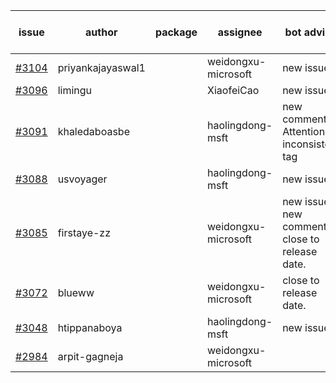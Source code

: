 | issue | author | package | assignee | bot advice | created date of issue | target release date | date from target |
| ------ | ------ | ------ | ------ | ------ | ------ | ------ | :-----: |
| [#3104](https://github.com/Azure/sdk-release-request/issues/3104) | priyankajayaswal1 |  | weidongxu-microsoft | new issue. | 08-22 | 09-05 |  |
| [#3096](https://github.com/Azure/sdk-release-request/issues/3096) | limingu |  | XiaofeiCao | new issue. | 08-18 | 08-31 |  |
| [#3091](https://github.com/Azure/sdk-release-request/issues/3091) | khaledaboasbe |  | haolingdong-msft | new comment. Attention to inconsistent tag | 08-15 | 08-29 |  |
| [#3088](https://github.com/Azure/sdk-release-request/issues/3088) | usvoyager |  | haolingdong-msft | new issue. | 08-12 | 08-29 |  |
| [#3085](https://github.com/Azure/sdk-release-request/issues/3085) | firstaye-zz |  | weidongxu-microsoft | new issue. new comment. close to release date.  | 08-11 | 08-22 | -1 |
| [#3072](https://github.com/Azure/sdk-release-request/issues/3072) | blueww |  | weidongxu-microsoft | close to release date.  | 08-09 | 08-23 | 0 |
| [#3048](https://github.com/Azure/sdk-release-request/issues/3048) | htippanaboya |  | haolingdong-msft | new issue. | 07-27 | 08-03 |  |
| [#2984](https://github.com/Azure/sdk-release-request/issues/2984) | arpit-gagneja |  | weidongxu-microsoft |  | 07-05 | 09-30 |  |
